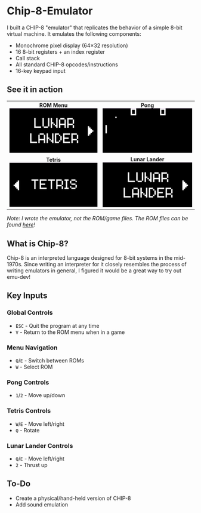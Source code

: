 # Chip-8-Emulator

I built a CHIP-8 "emulator" that replicates the behavior of a simple 8-bit virtual machine. It emulates the following components:
- Monochrome pixel display (64×32 resolution)
- 16 8-bit registers + an index register
- Call stack
- All standard CHIP-8 opcodes/instructions
- 16-key keypad input

## See it in action
<table> <tr> <td align="center"> <strong>ROM Menu</strong><br> <img src="https://github.com/TheRealGecko/Chip-8-Emulator/blob/61cb57a4f9ed982664bf5c1fada0a8e32d16884c/demo_gifs/chip8_rom_menu.gif" width="400"/> </td> <td align="center"> <strong>Pong</strong><br> <img src="https://github.com/TheRealGecko/Chip-8-Emulator/blob/61cb57a4f9ed982664bf5c1fada0a8e32d16884c/demo_gifs/chip8_pong.gif" width="400"/> </td> </tr> <tr> <td align="center"> <strong>Tetris</strong><br> <img src="https://github.com/TheRealGecko/Chip-8-Emulator/blob/61cb57a4f9ed982664bf5c1fada0a8e32d16884c/demo_gifs/chip8_tetris.gif" width="400"/> </td> <td align="center"> <strong>Lunar Lander</strong><br> <img src="https://github.com/TheRealGecko/Chip-8-Emulator/blob/61cb57a4f9ed982664bf5c1fada0a8e32d16884c/demo_gifs/chip8_lunar_lander.gif" width="400"/> </td> </tr> </table>

*Note: I wrote the emulator, not the ROM/game files. The ROM files can be found [here](https://github.com/kripod/chip8-roms/tree/master/games)!*

## What is Chip-8?
Chip-8 is an interpreted language designed for 8-bit systems in the mid-1970s. Since writing an interpreter for it closely resembles the process of writing emulators in general, I figured it would be a great way to try out emu-dev!

## Key Inputs

### Global Controls
- `ESC` - Quit the program at any time  
- `V` - Return to the ROM menu when in a game  

### Menu Navigation
- `Q`/`E` - Switch between ROMs  
- `W` - Select ROM  

### Pong Controls
- `1`/`2` - Move up/down  

### Tetris Controls
- `W`/`E` - Move left/right  
- `Q` - Rotate  

### Lunar Lander Controls
- `Q`/`E` - Move left/right  
- `2` - Thrust up  

## To-Do
- Create a physical/hand-held version of CHIP-8
- Add sound emulation
